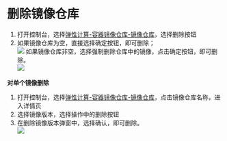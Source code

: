 # 删除镜像仓库

 1. 打开控制台，选择[弹性计算-容器镜像仓库-镜像仓库](https://cns-console.jdcloud.com/host/containerrepository/list)，选择删除按钮  
 2. 如果镜像仓库为空，直接选择确定按钮，即可删除；  
    ![](https://github.com/jdcloudcom/cn/blob/edit/image/Elastic-Compute/Container-Registry/删除空的镜像仓库.png)
    如果镜像仓库非空，选择强制删除仓库中的镜像，点击确定按钮，即可删除。  
    ![](https://github.com/jdcloudcom/cn/blob/edit/image/Elastic-Compute/Container-Registry/删除非空镜像仓库.png)

**对单个镜像删除**

 1. 打开控制台，选择[弹性计算-容器镜像仓库-镜像仓库](https://cns-console.jdcloud.com/host/containerrepository/list)，点击镜像仓库名称，进入详情页  
 2. 选择镜像版本，选择操作中的删除按钮  
 3. 在删除镜像版本弹窗中，选择确认，即可删除。  
 ![](https://github.com/jdcloudcom/cn/blob/edit/image/Elastic-Compute/Container-Registry/删除单个镜像.png)
